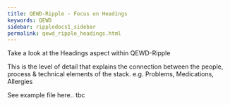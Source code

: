 ```yaml
---
title: QEWD-Ripple - Focus on Headings
keywords: QEWD
sidebar: rippledocs1_sidebar
permalink: qewd_ripple_headings.html
---
```





Take a look at the Headings aspect within QEWD-Ripple

This is the level of detail that explains the connection between the people, process & technical elements of the stack.
e.g. Problems, Medications, Allergies

See example file here..
tbc
